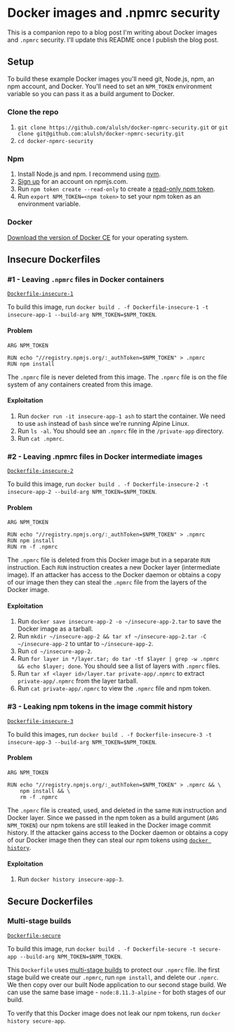 # Docker images and .npmrc security

This is a companion repo to a blog post I'm writing about Docker images and `.npmrc` security. I'll update this README once I publish the blog post.

## Setup

To build these example Docker images you'll need git, Node.js, npm, an npm account, and Docker. You'll need to set an `NPM_TOKEN` environment variable so you can pass it as a build argument to Docker.

### Clone the repo

1. `git clone https://github.com/alulsh/docker-npmrc-security.git` or `git clone git@github.com:alulsh/docker-npmrc-security.git`
1. `cd docker-npmrc-security`

### Npm

1. Install Node.js and npm. I recommend using [nvm](https://github.com/creationix/nvm).
1. [Sign up](https://www.npmjs.com/signup) for an account on npmjs.com.
1. Run `npm token create --read-only` to create a [read-only npm token](https://docs.npmjs.com/getting-started/working_with_tokens#how-to-create-a-new-read-only-token).
1. Run `export NPM_TOKEN=<npm token>` to set your npm token as an environment variable.

### Docker

[Download the version of Docker CE](https://docs.docker.com/install/) for your operating system.

## Insecure Dockerfiles

### #1 - Leaving `.npmrc` files in Docker containers

[`Dockerfile-insecure-1`](https://github.com/alulsh/docker-npmrc-security/blob/master/Dockerfile-insecure-1)

To build this image, run `docker build . -f Dockerfile-insecure-1 -t insecure-app-1 --build-arg NPM_TOKEN=$NPM_TOKEN`.

#### Problem

```
ARG NPM_TOKEN

RUN echo "//registry.npmjs.org/:_authToken=$NPM_TOKEN" > .npmrc
RUN npm install
```

The `.npmrc` file is never deleted from this image. The `.npmrc` file is on the file system of any containers created from this image.

#### Exploitation

1. Run `docker run -it insecure-app-1 ash` to start the container. We need to use `ash` instead of `bash` since we're running Alpine Linux.
1. Run `ls -al`. You should see an `.npmrc` file in the `/private-app` directory.
1. Run `cat .npmrc`.

### #2 - Leaving .npmrc files in Docker intermediate images

[`Dockerfile-insecure-2`](https://github.com/alulsh/docker-npmrc-security/blob/master/Dockerfile-insecure-2)

To build this image, run `docker build . -f Dockerfile-insecure-2 -t insecure-app-2 --build-arg NPM_TOKEN=$NPM_TOKEN`.

#### Problem

```
ARG NPM_TOKEN

RUN echo "//registry.npmjs.org/:_authToken=$NPM_TOKEN" > .npmrc
RUN npm install
RUN rm -f .npmrc
```

The `.npmrc` file is deleted from this Docker image but in a separate `RUN` instruction. Each `RUN` instruction creates a new Docker layer (intermediate image). If an attacker has access to the Docker daemon or obtains a copy of our image then they can steal the `.npmrc` file from the layers of the Docker image.

#### Exploitation

1. Run `docker save insecure-app-2 -o ~/insecure-app-2.tar` to save the Docker image as a tarball.
1. Run `mkdir ~/insecure-app-2 && tar xf ~/insecure-app-2.tar -C ~/insecure-app-2` to untar to `~/insecure-app-2`.
1. Run `cd ~/insecure-app-2`.
1. Run `for layer in */layer.tar; do tar -tf $layer | grep -w .npmrc && echo $layer; done`. You should see a list of layers with `.npmrc` files.
1. Run `tar xf <layer id>/layer.tar private-app/.npmrc` to extract `private-app/.npmrc` from the layer tarball.
1. Run `cat private-app/.npmrc` to view the `.npmrc` file and npm token.

### #3 - Leaking npm tokens in the image commit history

[`Dockerfile-insecure-3`](https://github.com/alulsh/docker-npmrc-security/blob/master/Dockerfile-insecure-3)

To build this images, run `docker build . -f Dockerfile-insecure-3 -t insecure-app-3 --build-arg NPM_TOKEN=$NPM_TOKEN`.

#### Problem

```
ARG NPM_TOKEN

RUN echo "//registry.npmjs.org/:_authToken=$NPM_TOKEN" > .npmrc && \
    npm install && \
    rm -f .npmrc
```

The `.npmrc` file is created, used, and deleted in the same `RUN` instruction and Docker layer. Since we passed in the npm token as a build argument (`ARG NPM_TOKEN`) our npm tokens are still leaked in the Docker image commit history. If the attacker gains access to the Docker daemon or obtains a copy of our Docker image then they can steal our npm tokens using [`docker history`](https://docs.docker.com/engine/reference/commandline/history/).

#### Exploitation

1. Run `docker history insecure-app-3`.

## Secure Dockerfiles

### Multi-stage builds

[`Dockerfile-secure`](https://github.com/alulsh/docker-npmrc-security/blob/master/Dockerfile-secure)

To build this image, run `docker build . -f Dockerfile-secure -t secure-app --build-arg NPM_TOKEN=$NPM_TOKEN`.

This `Dockerfile` uses [multi-stage builds](https://docs.docker.com/develop/develop-images/multistage-build/#use-an-external-image-as-a-stage) to protect our `.npmrc` file. Ihe first stage build we create our `.npmrc`, run `npm install`, and delete our `.npmrc`. We then copy over our built Node application to our second stage build. We can use the same base image - `node:8.11.3-alpine` - for both stages of our build.

To verify that this Docker image does not leak our npm tokens, run `docker history secure-app`.
